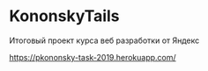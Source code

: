 # KononskyTails
Итоговый проект курса веб разработки от Яндекс

https://pkononsky-task-2019.herokuapp.com/
